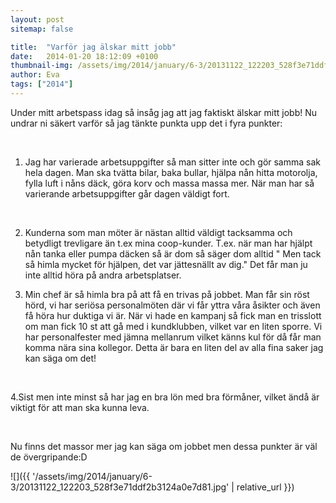 ```yaml
---
layout: post
sitemap: false

title:  "Varför jag älskar mitt jobb"
date:   2014-01-20 18:12:09 +0100
thumbnail-img: /assets/img/2014/january/6-3/20131122_122203_528f3e71ddf2b3124a0e7d81.jpg
author: Eva
tags: ["2014"]
---
```


Under mitt arbetspass idag så insåg jag att jag faktiskt älskar mitt jobb! Nu undrar ni säkert varför så jag tänkte punkta upp det i fyra punkter: 




 




1. Jag har varierade arbetsuppgifter så man sitter inte och gör samma sak hela dagen. Man ska tvätta bilar, baka bullar, hjälpa nån hitta motorolja, fylla luft i nåns däck, göra korv och massa massa mer. När man har så varierande arbetsuppgifter går dagen väldigt fort. 




 




2. Kunderna som man möter är nästan alltid väldigt tacksamma och betydligt trevligare än t.ex mina coop-kunder. T.ex. när man har hjälpt nån tanka eller pumpa däcken så är dom så säger dom alltid " Men tack så himla mycket för hjälpen, det var jättesnällt av dig." Det får man ju inte alltid höra på andra arbetsplatser. 

3. Min chef är så himla bra på att få en trivas på jobbet. Man får sin röst hörd, vi har seriösa personalmöten där vi får yttra våra åsikter och även få höra hur duktiga vi är. När vi hade en kampanj så fick man en trisslott om man fick 10 st att gå med i kundklubben, vilket var en liten sporre. Vi har personalfester med jämna mellanrum vilket känns kul för då får man komma nära sina kollegor. Detta är bara en liten del av alla fina saker jag kan säga om det! 




 




4.Sist men inte minst så har jag en bra lön med bra förmåner, vilket ändå är viktigt för att man ska kunna leva. 




 




Nu finns det massor mer jag kan säga om jobbet men dessa punkter är väl de övergripande:D

![]({{ '/assets/img/2014/january/6-3/20131122_122203_528f3e71ddf2b3124a0e7d81.jpg'  | relative_url }})

